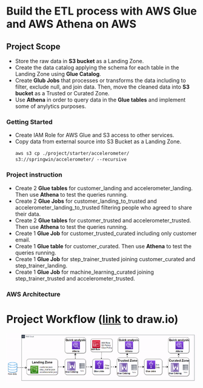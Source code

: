 # Build the ETL process with AWS Glue and AWS Athena on AWS

## Project Scope

- Store the raw data in **S3 bucket** as a Landing Zone.
- Create the data catalog applying the schema for each table in the Landing Zone using **Glue Catalog**.
- Create **Glub Jobs** that processes or transforms the data including to filter, exclude null, and join data. Then, move the cleaned data into **S3 bucket** as a Trusted or Curated Zone.
- Use **Athena** in order to query data in the **Glue tables** and implement some of anylytics purposes.

### Getting Started

- Create IAM Role for AWS Glue and S3 access to other services.
- Copy data from external source into S3 Bucket as a Landing Zone.
    ```
    aws s3 cp ./project/starter/accelerometer/ s3://springwin/accelerometer/ --recursive
    ```

### Project instruction

- Create 2 **Glue tables** for customer_landing and accelerometer_landing. Then use **Athena** to test the queries running.
- Create 2 **Glue Jobs** for customer_landing_to_trusted and accelerometer_landing_to_trusted filtering people who agreed to share their data. 
- Create 2 **Glue tables** for customer_trusted and accelerometer_trusted. Then use **Athena** to test the queries running.
- Create 1 **Glue Job** for customer_trusted_curated including only customer email.
- Create 1 **Glue table** for customer_curated. Then use **Athena** to test the queries running.
- Create 1 **Glue Job** for step_trainer_trusted joining customer_curated and step_trainer_landing.
- Create 1 **Glue Job** for machine_learning_curated joining step_trainer_trusted and accelerometer_trusted.

### AWS Architecture
# Project Workflow ([link](https://viewer.diagrams.net/index.html?tags=%7B%7D&highlight=0000ff&edit=_blank&layers=1&nav=1&title=aws_glue_athena_project.drawio#R7V1tc5s4EP41%2BRgGId780XaStjftXNr0ptf7kiFYsWkwckFu4vv1J%2FFmQIuNG7BxjrQzMSuZF%2B2zq9WzK3KBp8uXd6GzWnyiM%2BJfaOrs5QJfXWgaMm2L%2FxKSTSIZYTMRzENvlnbaCu68f0kqVFPp2puRqNSRUeozb1UWujQIiMtKMicM6XO52yP1y1ddOXMiCe5cx5el37wZWyRS21C38vfEmy%2ByKyM1bXlw3Kd5SNdBer2ABiRpWTrZadKu0cKZ0eeCCF9f4GlIKUs%2BLV%2BmxBfDmo1Y8r2bmtb8lkMSsCZfeP%2FP3ZO3njz%2FNL483rr08%2FTH981lpoBfjr9OxyK9W7bJBmfBlj7%2FhC7w5BcJmceH7aPzQPxbGnnMowFve6CM0SXv4PjeXAhcflMk5AJf9JzkozSlPg3j0%2BLH%2BKdw0nH6XUZXXBqxkD7l2tBySeEMqmqrN6poyYZW3OPMiRZEPHPashKPsXyZC%2BQqHo0sxeMwipSZwxzeQx7GdGTFbZGXgigd1neELgkLN7xL1qqno5iiH2NN0VIDeN7CyTQVIxEuCliyjEzqpCCe5xfYapN%2FSBV6iHIRoFzTZ2JcVk5Q0rL5cy2AOHmkAbuMYgMd8w7IXL3Eg5S1809z8fuL8yzsXYxhekp%2Bi8lZkw4SjPhgCnkBTWWFxqbDb8Dz%2FYooA5VPHhmAl6U3m4mLTJ4XHiN3K8cVV3zm%2BuayGHU5HNpQNs4Vlql7ZCsGktRtIVnZutaVqrE03jRkCzqnAbdWKiwqHvIfhLFN6n%2BdNaNlhfBRCTd%2Fi7FSNCM7%2Fp6OXXxw9VI62qRH5VF%2B9OnzOPC4B0y8gzj19m7yE6yXJHQY2VpqYsOqZPx4l%2BYiug5d0sDFMSecE7ajYzqEZFaaK2QghMTnT%2FarPHW8RqP29PJ2%2FedP%2FeN7dH357dON%2Bfnv8aUm2e742x0XTH26nknKXlEvYPEtGBP%2Bnz%2FyVL0weMtUHAltlgXVY6ssQPKROEdZUD22ygJUPT2qXB9Vb7AgkI5Kp1cr11cLN8j%2Fc7Stme8F3LVk4YIAFZ8BZh6HT8W7FPAPORDhEFODQVp2nA68OCufS5jDrxWm54g1QcLrXyRRSNLH951V5D3k3wqJuw4jDqIvJHG24GzlPEe6IibOVXz7H9zYnOTWe%2F7x3hXAuHcS916dKvm%2FGwE%2ByL3C82%2FF6XLX7nrB%2FGN8dIXVdCSgS5Qm4Br3CphyrcflXjPGR8HloiyoKvhbhDUrBlrV6eIsjGvfRkeSIZY94e%2F44BePJS7YSI%2B%2BF1q2%2FlccZO634LcPctugwyurZpdvKrpeuJ8lu16wIzJP6mqt%2FUHwVq91jqIY2BTj0UYWUD%2FMtWZhYJTDPYtEAKswDcUeyUaRr2BaH01TDkUEwjKfuTWJ66108nqzyU2gZABbe6gxATnSgKKXrg0FmQ0NpbByPIGhZLd5Zoai64pVnj5sQ8E2MINYigpMIPls0%2FqAjs5xPMXytuJ4oOnYVI85ksg4idcBJ%2Bt8ft43WeORVfRWaI%2Bvio9uSejxIYvjzf44ML2h%2F7JP6r7sU2IEFRGS42UfRs5xNmsKhtNGffob8b11k1ln%2FhckTxrMZNETYe4iRSpIWICkBURcgOSFTGCUusWUAnCFqhCSWbIQyd0yFkIWQjKIcql%2BGwHfRpVv1xMedQv0KhHC20a6cXWjFdquvJCfKPEZgfB6Fe6Af8cYY3ViQGxDTu2XqIC9yYPdRESeUijY3D5yxolWyXA8ei%2FiPmCGJSSJS0v4lQk%2FhJgWhy1IAGcMdhJ4jZllbFtV2zbkuAoya%2FNwq%2F4rIuGfDz%2FE6GhqnKQpWm2afEtE74RJa%2BrUYY5P50mHnb7AKjxm6jvq3MCrcAtkDHh3%2FUqzxmMJlmnn3iGyyheiWh6Qq%2BFeJFzu3VQT4JzTAS4NIN7fsgr7sKkro9HB8OSHBYQekgiBpvWWcl7ZiR4yQdUyTGcp8BE8RKtCd%2F4sD9VTnGeyrCU8AetHE4MxjGrKgGojhwY%2BiMwCfnUEY78zjmnDgTVj69%2FqvMriQe4uZNaxLcENgXAzAPfVWe7APqKfGiehy5vwRx2sqeS4CyEg8MIyOnBndNZpSPQjUhUQMVGX9m%2BFqoDDhYtmVIUOI6h1pmLXTXbJVHQwy8tGBRMVmt4SUXHAkuaOm5c6Wbt8Jm%2Bwnim6jz3rmYHW6BWtYapjjK3DaA3NshAy%2Fze0RgRXV7XjBEzJCXCdQE6gJVbjt5eNuDYaE2PfbjQmnM%2FOSCy5ZGeRWI64Hq4NNRkwBlIMqxFg2ojGQHTUcwqvRoe7jriXIKHyI6JBDpUwa44YWd2zMC4wq%2BniuC7xSUjjpGCpT%2FdQ6i%2FJgOT4Q8MIJBk0AEpWV1AyaqG0QJmiPjrBzAvmvNs%2F8XaCXJvbLi3qMq3s4wJje%2FQ1XjGIchNYiZRrQkTwXLLgyibB0RRr6VJcOYL1OgL0qne2YNMaKPZQr6FpNV7j89pzn8Rj8NXdJvKiWos%2FY%2BicrHClK9yA%2FgCigXbxjcMCo1cLjCFvuneBMY%2BR3dl8YJhSdd%2FIVCxg%2B5WuZBuiKvmpTNz%2BpAAVFnecjPqDPhSng4HpLWLFqGJFM2xFlxOZx0086TLZe1ZUbj%2BqzrKpfC%2BXi49F5oJXN7rYM1K3b29fRemZac6oMe8jbRNpsFe6fxWDFlAxyNdQJuD0wIpBfbu4On55Efy8xYBgqC86cn1RBwgF6ouQqRjWaPvTkDHurNYIfqz6Nf9Qa9SPiA%2FwfoJBUmVC%2BbghnyYnHIZiozdQbGQDxUYaiLejFhtpDTY7DDRTf2mmG0O3%2BDL1IJppaiGMbv43NJM34zfgsc29E8zuRU4siu6XTuDMyTI26A63l2qKYRdilZL16zLBbCJwl2lB3L7916ed2o9UPow%2F8f5fqJjNhiil2VZ%2BnJOQ2RpNFXBQtz%2FyC4ZsYAbpbH%2Bt1mG9agkwlex2XKl1S33P9TZyaxoUx%2B1A84At4VYkbOmGhCUo59VGDhwm4CAipZor%2FRquI8ZH5w0kwbtY1uiSw7BscFlj2IqpAyubzpTb4UvnbjxfxBg1s8rW7q8Kr6UbvEHJG%2FD1SQU4fKqByiegqtzOPELmkd5uuXs%2FmHbcdGs%2BPumLGvBZ7s0f6Y335h%2F9RTMYWgAMBMDZEABDnclhdSYdWLcpW3dvCk0w9GKuodDkZGHWCEhp9aHSxESSGtosPsCWWYyKBIOxLy7q8Tutsol7f1nCSd9jhBuUkPYvWEJI3upx5nUJeFR44qEu4ezrEhDS5T0kZ1GYoNcTbENhQj8iBMj%2F9aIyQZf5u6Ey4Q1UJiAN4z6WJmRA3pkMmK7FX4qYDcmA5qEUnA2wjp0N6HAHxB88gniL3H9IWbbM6RQ2qmYqtillmPOdcdw3mIVIR5fQdNQUgQHFNL1f5li6WvlrQad%2FVbYhz%2FC7J%2FeBCx644PMKpirvau3ArkfVvwLW3ataG1p1fRw1vFDuyEXnEjhO%2Fj45o%2F4FN8PrCXoSxzeLFY76VgvjLBPxILdy%2BrBrSMEPYdcQdr3Ssm0psXrywOuYufch8DoUHqcPveopsCH06kno1TRiaCn44ofbv%2Fset70TTvQTnYl89PV%2F) to draw.io)
<img src="result_image\aws_architecture.gif" class="img-responsive" alt=""> </div>
